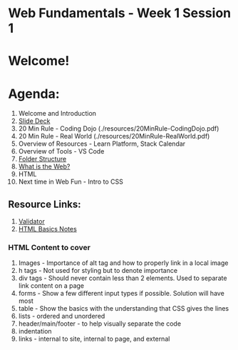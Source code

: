 # Web Fundamentals - Week 1 Session 1

# Welcome!

# Agenda:
1. Welcome and Introduction
2. [Slide Deck](https://docs.google.com/presentation/d/1LZwnugenI0bYNHtFnx8Vir9dLy8joL-sTJWUdKyFMYU/edit#slide=id.p)
3. 20 Min Rule - Coding Dojo (./resources/20MinRule-CodingDojo.pdf)
4. 20 Min Rule - Real World (./resources/20MinRule-RealWorld.pdf)
5. Overview of Resources - Learn Platform, Stack Calendar
6. Overview of Tools - VS Code
7. [Folder Structure](./resources/folder.md)
7. [What is the Web?](./resources/whatIsTheWeb.md)
8. HTML
9. Next time in Web Fun - Intro to CSS

## Resource Links:
1. [Validator](https://validator.w3.org/)
2. [HTML Basics Notes](https://hackmd.io/jfSKROWmT9G5iOKf0AA0JA)

### HTML Content to cover
1. Images - Importance of alt tag and how to properly link in a local image
2. h tags - Not used for styling but to denote importance
3. div tags - Should never contain less than 2 elements.  Used to separate link content on a page
4. forms - Show a few different input types if possible.  Solution will have most
5. table - Show the basics with the understanding that CSS gives the lines
6. lists - ordered and unordered
7. header/main/footer - to help visually separate the code
8. indentation
9. links - internal to site, internal to page, and external



